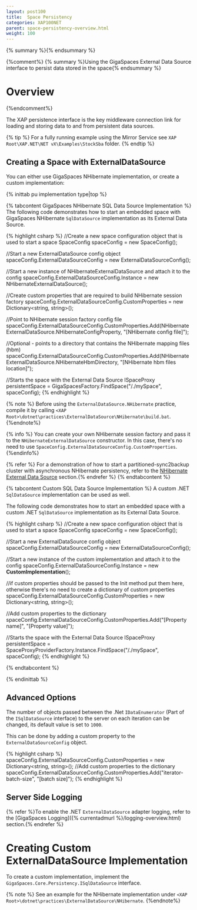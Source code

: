 ```yaml
---
layout: post100
title:  Space Persistency
categories: XAP100NET
parent: space-persistency-overview.html
weight: 100
---
```




{% summary  %}{% endsummary %}

{%comment%}
{% summary  %}Using the GigaSpaces External Data Source interface to persist data stored in the space{% endsummary %}

# Overview
{%endcomment%}


The XAP persistence interface is the key middleware connection link for loading and storing data to and from persistent data sources.


{% tip %}
For a fully running example using the Mirror Service see `XAP Root\XAP.NET\NET vX\Examples\StockSba` folder.
{% endtip %}



## Creating a Space with ExternalDataSource

You can either use GigaSpaces NHibernate implementation, or create a custom implementation:

{% inittab pu implementation type|top %}

{% tabcontent GigaSpaces NHibernate SQL Data Source Implementation %}
The following code demonstrates how to start an embedded space with GigaSpaces NHibernate `SqlDataSource` implementation as its External Data Source.

{% highlight csharp %}
//Create a new space configuration object that is used to start a space
SpaceConfig spaceConfig = new SpaceConfig();

//Start a new ExternalDataSource config object
spaceConfig.ExternalDataSourceConfig = new ExternalDataSourceConfig();

//Start a new instance of NHibernateExternalDataSource and attach it to the config
spaceConfig.ExternalDataSourceConfig.Instance = new NHibernateExternalDataSource();

//Create custom properties that are required to build NHibernate session factory
spaceConfig.ExternalDataSourceConfig.CustomProperties = new Dictionary<string, string>();

//Point to NHibernate session factory config file
spaceConfig.ExternalDataSourceConfig.CustomProperties.Add(NHibernateExternalDataSource.NHibernateConfigProperty,
"[NHibernate config file]");

//Optional - points to a directory that contains the NHibernate mapping files (hbm)
spaceConfig.ExternalDataSourceConfig.CustomProperties.Add(NHibernateExternalDataSource.NHibernateHbmDirectory,
 "[NHibernate hbm files location]");

//Starts the space with the External Data Source
ISpaceProxy persistentSpace = GigaSpacesFactory.FindSpace("/./mySpace", spaceConfig);
{% endhighlight %}

{% note %}
Before using the `ExternalDataSource.NHibernate` practice, compile it by calling `<XAP Root>\dotnet\practices\ExternalDataSource\NHibernate\build.bat`.
{%endnote%}

{% info %}
You can create your own NHibernate session factory and pass it to the `NHibernateExternalDataSource` constructor. In this case, there's no need to use `SpaceConfig.ExternalDataSourceConfig.CustomProperties`.
{%endinfo%}

{% refer %} For a demonstration of how to start a partitioned-sync2backup cluster with asynchronous NHibernate persistency, refer to the [NHibernate External Data Source](./hibernate-space-persistency.html) section.{% endrefer %}
{% endtabcontent %}

{% tabcontent Custom SQL Data Source Implementation %}
A custom .NET `SqlDataSource` implementation can be used as well.

The following code demonstrates how to start an embedded space with a custom .NET `SqlDataSource` implementation as its External Data Source.

{% highlight csharp %}
//Create a new space configuration object that is used to start a space
SpaceConfig spaceConfig = new SpaceConfig();

//Start a new ExternalDataSource config object
spaceConfig.ExternalDataSourceConfig = new ExternalDataSourceConfig();

//Start a new instance of the custom implementation and attach it to the config
spaceConfig.ExternalDataSourceConfig.Instance = new **CustomImplementation**();

//if custom properties should be passed to the Init method put them here, otherwise there's no need to create a dictionary of custom properties
spaceConfig.ExternalDataSourceConfig.CustomProperties = new Dictionary<string, string>();

//Add custom properties to the dictionary
spaceConfig.ExternalDataSourceConfig.CustomProperties.Add("[Property name]", "[Property value]");

//Starts the space with the External Data Source
ISpaceProxy persistentSpace = SpaceProxyProviderFactory.Instance.FindSpace("/./mySpace", spaceConfig);
{% endhighlight %}

{% endtabcontent %}

{% endinittab %}

## Advanced Options

The number of objects passed between the .Net `IDataEnumerator` (Part of the `ISqlDataSource` interface) to the server on each iteration can be changed, its default value is set to `1000`.

This can be done by adding a custom property to the `ExternalDataSourceConfig` object.

{% highlight csharp %}
spaceConfig.ExternalDataSourceConfig.CustomProperties = new Dictionary<string, string>();
//Add custom properties to the dictionary
spaceConfig.ExternalDataSourceConfig.CustomProperties.Add("iterator-batch-size", "[batch size]");
{% endhighlight %}

## Server Side Logging

{% refer %}To enable the .NET `ExternalDataSource` adapter logging, refer to the [GigaSpaces Logging]({% currentadmurl %}/logging-overview.html) section.{% endrefer %}



# Creating Custom ExternalDataSource Implementation

To create a custom implementation, implement the `GigaSpaces.Core.Persistency.ISqlDataSource` interface.



{% note %}
See an example for the NHibernate implementation under `<XAP Root>\dotnet\practices\ExternalDataSource\NHibernate`.
{%endnote%}